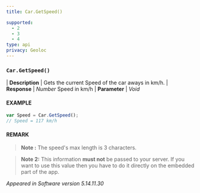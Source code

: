 ```yaml
---
title: Car.GetSpeed()

supported:
  - 2
  - 3
  - 4
type: api
privacy: Geoloc
---
```


### `Car.GetSpeed()`

| **Description** | Gets the current Speed of the car aways in km/h.
| **Response** | *Number*  Speed in km/h
| **Parameter**   | *Void*

#### EXAMPLE

```javascript
var Speed = Car.GetSpeed();
// Speed = 117 km/h
```

#### REMARK

>**Note :** The speed's max length is 3 characters.

>**Note 2:** This information **must not** be passed to your server. If you want to use this value then you have to do it directly on the embedded part of the app.

*Appeared in Software version 5.14.11.30*